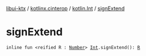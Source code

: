 [libui-ktx](../../index.md) / [kotlinx.cinterop](../index.md) / [kotlin.Int](index.md) / [signExtend](./sign-extend.md)

# signExtend

`inline fun <reified R : `[`Number`](https://kotlinlang.org/api/latest/jvm/stdlib/kotlin/-number/index.html)`> `[`Int`](https://kotlinlang.org/api/latest/jvm/stdlib/kotlin/-int/index.html)`.signExtend(): `[`R`](sign-extend.md#R)